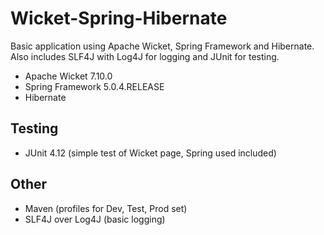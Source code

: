 # Wicket-Spring-Hibernate
Basic application using Apache Wicket, Spring Framework and Hibernate. 
Also includes SLF4J with Log4J for logging and JUnit for testing.


* Apache Wicket 7.10.0
* Spring Framework 5.0.4.RELEASE
* Hibernate


## Testing 

* JUnit 4.12 (simple test of Wicket page, Spring used included)

## Other

* Maven (profiles for Dev, Test, Prod set)
* SLF4J over Log4J (basic logging)
